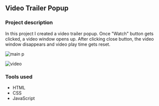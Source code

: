 ## Video Trailer Popup

### Project description

In this project I created a video trailer popup. Once "Watch" button gets clicked, a video window opens up. After clicking close button, the video window disappears and video play time gets reset.

![main p](https://user-images.githubusercontent.com/89424060/191401272-0720b989-d482-4e46-b0cc-78394c5a48c6.png)

![video](https://user-images.githubusercontent.com/89424060/191401276-42c4e131-c2bd-486d-9d40-41347a20d7cd.png)


### Tools used

- HTML
- CSS
- JavaScript
